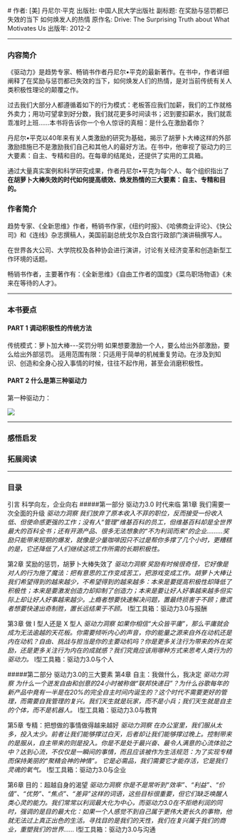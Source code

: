#[](https://)
作者:  [美] 丹尼尔·平克
出版社: 中国人民大学出版社
副标题: 在奖励与惩罚都已失效的当下 如何焕发人的热情
原作名: Drive: The Surprising Truth about What Motivates Us
出版年: 2012-2
***
### 内容简介 
《驱动力》是趋势专家、畅销书作者丹尼尔•平克的最新著作。在书中，作者详细阐释了在奖励与惩罚都已失效的当下，如何焕发人们的热情，是对当前传统有关人类积极性理论的颠覆之作。

过去我们大部分人都遵循着如下的行为模式：老板答应我们加薪，我们的工作就格外卖力；用功可望拿到好分数，我们就花更多时间读书；迟到要扣薪水，我们就乖乖准时上班……本书将告诉你一个令人惊讶的真相：是什么在激励着你？

丹尼尔•平克以40年来有关人类激励的研究为基础，揭示了胡萝卜大棒这样的外部激励措施已不是激励我们自己和其他人的最好方法。在书中，他审视了驱动力的三大要素：自主、专精和目的。在每章的结尾处，还提供了实用的工具箱。

通过大量真实案例和科学研究成果，作者丹尼尔•平克为每个人、每个组织指出了**在胡萝卜大棒失效的时代如何提高绩效、焕发热情的三大要素：自主、专精和目的。**

### 作者简介 
趋势专家、《全新思维》作者，畅销书作家，《纽约时报》、《哈佛商业评论》、《快公司》和《连线》杂志撰稿人，美国前副总统戈尔及白宫行政部门演讲稿撰写人。

在世界各大公司、大学院校及各种协会进行演讲，讨论有关经济变革和创造新型工作环境的话题。

畅销书作者，主要著作有：《全新思维》《自由工作者的国度》《菜鸟职场物语》《未来在等待的人才》。

***
### 本书要点
#### PART 1 调动积极性的传统方法
传统模式：萝卜加大棒---奖罚分明
如果想要激励一个人，要么给出外部激励，要么给出外部惩罚。
适用范围有限：只适用于简单的机械重复劳动。在涉及到知识、创造和全身心投入事情的时候，往往不起作用，甚至会消磨积极性。

#### PART 2 什么是第三种驱动力
第一种驱动力：


![](./_image/2017-06-01-06-37-51.jpg)

***
### 感悟启发
### 拓展阅读
***
### 目录
引言 科学向左，企业向右
#####第一部分 驱动力3.0 时代来临
第1章 我们需要一次全面的升级
*驱动力洞察 我们放弃了原本收入不菲的职位，反而接受一份收入低、但使命感更强的工作；没有人“管理”维基百科的员工，但维基百科却是全世界最大的百科全书；还有开源产品、很多无法想象的“不为利润而来”的企业………奖励只能带来短期的爆发，就像是少量咖啡因只不过是帮你多撑了几个小时，更糟糕的是，它还降低了人们继续这项工作所需的长期积极性。*

第2章 奖励的惩罚，胡萝卜大棒失效了
*驱动力洞察 奖励有时候很奇怪，它好像是对人的行为施了魔法：把有意思的工作变成苦工，把游戏变成工作。胡萝卜大棒让我们希望得到的越来越少，不希望得到的越来越多：本来是要提高积极性却降低了积极性；本来是要激发创造力却抑制了创造力；本来是要让好人好事越来越多但实际上却让好人好事越来越少。上瘾者想要快速解决问题，置最终损害于不顾；撒谎者想要快速出奇制胜，置长远结果于不顾。*
I型工具箱：驱动力3.0与报酬

第3章 做 I 型人还是 X 型人
*驱动力洞察 如果你相信“大众皆平庸”，那么平庸就会成为无法逾越的天花板。你需要倾听内心的声音，你的能量之源来自外在动机还是内在动机？自由、挑战与担当是你的主要动机吗？你是更多关注行为带来的外在奖励，还是更多关注行为内在的成就感？我们究竟应该用哪种方式来思考人类行为的驱动力。*
I型工具箱：驱动力3.0与个人

#####第二部分 驱动力3.0的三大要素
第4章 自主：我做什么，我决定
*驱动力洞察 为什么一个迸发自由和创意的24小时被称做“联邦快递日”？为什么谷歌每年的新产品中竟有一半是在20%的完全自主时间内诞生的？这个时代不需要更好的管理，而需要自我管理的复兴。我们天生就是玩家，而不是小兵；我们天生就是自主的个体，而不是机器人。*
I型工具箱：驱动力3.0与教育

第5章 专精：把想做的事情做得越来越好
*驱动力洞察 在办公室里，我们服从太多，投入太少。前者让我们能够撑过白天，后者却让我们能够撑过晚上。控制带来的是服从，自主带来的则是投入。你是不是处于最兴奋、最令人满意的心流体验之中？达到心流，不仅仅是一瞬间的事情，而且应该被作为生活规范：为了实现专精而保持美丽的“聚精会神的神情”。 它是必需品，我们需要它才能存活，它是我们灵魂的氧气。*
I型工具箱：驱动力3.0与企业

第6章 目的：超越自身的渴望
*驱动力洞察 你是不是常听到“效率”、“利益”、“价值”、“优势”、“焦点”、“差异”这样的词语，这些目标很重要，但它们缺乏唤醒人类心灵的能力。我们常常以利润最大化为中心，而驱动力3.0在不拒绝利润的同时，强调的是目的最大化：如果一个人感觉不到自己属于更伟大更长久的事物，他就无法过上真正出色的生活。寻找目的是我们的天性，我们在复兴属于我们的商业，重塑我们的世界……*
I型工具箱：驱动力3.0与沟通
